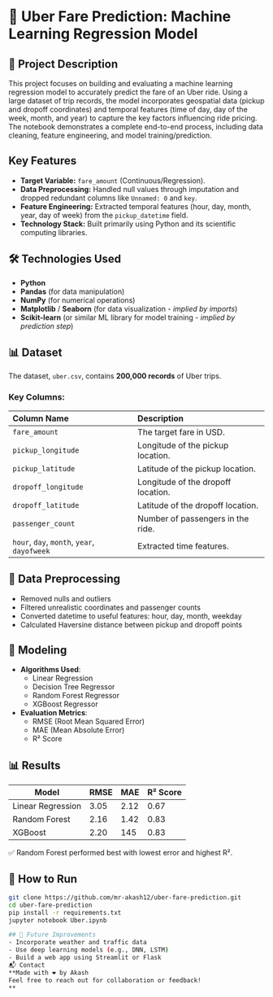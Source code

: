 # 🚕 Uber Fare Prediction: Machine Learning Regression Model
## 📌 Project Description
This project focuses on building and evaluating a machine learning regression model to accurately predict the fare of an Uber ride. Using a large dataset of trip records, the model incorporates geospatial data (pickup and dropoff coordinates) and temporal features (time of day, day of the week, month, and year) to capture the key factors influencing ride pricing. The notebook demonstrates a complete end-to-end process, including data cleaning, feature engineering, and model training/prediction.

## Key Features

* **Target Variable:** `fare_amount` (Continuous/Regression).
* **Data Preprocessing:** Handled null values through imputation and dropped redundant columns like `Unnamed: 0` and `key`.
* **Feature Engineering:** Extracted temporal features (hour, day, month, year, day of week) from the `pickup_datetime` field.
* **Technology Stack:** Built primarily using Python and its scientific computing libraries.

## 🛠️ Technologies Used

* **Python**
* **Pandas** (for data manipulation)
* **NumPy** (for numerical operations)
* **Matplotlib** / **Seaborn** (for data visualization - *implied by imports*)
* **Scikit-learn** (or similar ML library for model training - *implied by prediction step*)
## 📊 Dataset

The dataset, `uber.csv`, contains **200,000 records** of Uber trips.

### Key Columns:
| Column Name | Description |
| :--- | :--- |
| `fare_amount` | The target fare in USD. |
| `pickup_longitude` | Longitude of the pickup location. |
| `pickup_latitude` | Latitude of the pickup location. |
| `dropoff_longitude` | Longitude of the dropoff location. |
| `dropoff_latitude` | Latitude of the dropoff location. |
| `passenger_count` | Number of passengers in the ride. |
| `hour`, `day`, `month`, `year`, `dayofweek` | Extracted time features. |
## 🧹 Data Preprocessing

- Removed nulls and outliers
- Filtered unrealistic coordinates and passenger counts
- Converted datetime to useful features: hour, day, month, weekday
- Calculated Haversine distance between pickup and dropoff points

## 🧠 Modeling

- **Algorithms Used**:
  - Linear Regression
  - Decision Tree Regressor
  - Random Forest Regressor
  - XGBoost Regressor
- **Evaluation Metrics**:
  - RMSE (Root Mean Squared Error)
  - MAE (Mean Absolute Error)
  - R² Score

## 📊 Results

| Model               | RMSE   | MAE    | R² Score |
|--------------------|--------|--------|---------- |
| Linear Regression  | 3.05   | 2.12   | 0.67      |
| Random Forest      | 2.16   | 1.42   | 0.83     |
| XGBoost            | 2.20   | 145    | 0.83      |

✅ Random Forest performed best with lowest error and highest R².



## 🚀 How to Run

```bash
git clone https://github.com/mr-akash12/uber-fare-prediction.git
cd uber-fare-prediction
pip install -r requirements.txt
jupyter notebook Uber.ipynb

## 📌 Future Improvements
- Incorporate weather and traffic data
- Use deep learning models (e.g., DNN, LSTM)
- Build a web app using Streamlit or Flask
📬 Contact
**Made with ❤️ by Akash
Feel free to reach out for collaboration or feedback!
**
